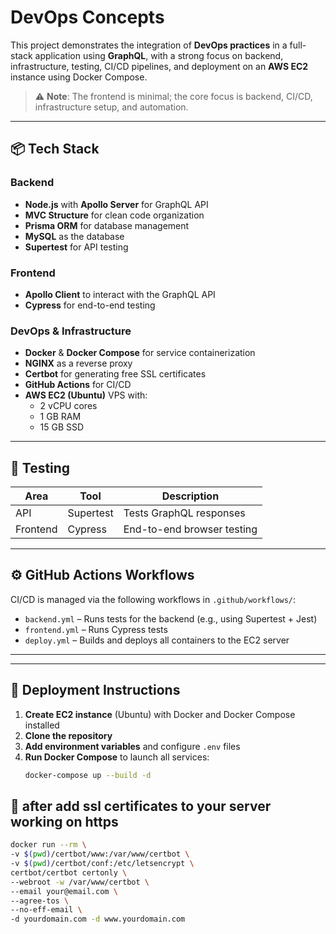 # DevOps Concepts

This project demonstrates the integration of **DevOps practices** in a full-stack application using **GraphQL**, with a strong focus on backend, infrastructure, testing, CI/CD pipelines, and deployment on an **AWS EC2** instance using Docker Compose.

> ⚠️ **Note**: The frontend is minimal; the core focus is backend, CI/CD, infrastructure setup, and automation.

---

## 📦 Tech Stack

### Backend
- **Node.js** with **Apollo Server** for GraphQL API
- **MVC Structure** for clean code organization
- **Prisma ORM** for database management
- **MySQL** as the database
- **Supertest** for API testing

### Frontend
- **Apollo Client** to interact with the GraphQL API
- **Cypress** for end-to-end testing

### DevOps & Infrastructure
- **Docker** & **Docker Compose** for service containerization
- **NGINX** as a reverse proxy
- **Certbot** for generating free SSL certificates
- **GitHub Actions** for CI/CD
- **AWS EC2 (Ubuntu)** VPS with:
  - 2 vCPU cores
  - 1 GB RAM
  - 15 GB SSD

---

## 🧪 Testing

| Area       | Tool       | Description                      |
|------------|------------|----------------------------------|
| API        | Supertest  | Tests GraphQL responses          |
| Frontend   | Cypress    | End-to-end browser testing       |

---

## ⚙️ GitHub Actions Workflows

CI/CD is managed via the following workflows in `.github/workflows/`:

- `backend.yml` – Runs tests for the backend (e.g., using Supertest + Jest)
- `frontend.yml` – Runs Cypress tests
- `deploy.yml` – Builds and deploys all containers to the EC2 server

---


---

## 🚀 Deployment Instructions

1. **Create EC2 instance** (Ubuntu) with Docker and Docker Compose installed
2. **Clone the repository**
3. **Add environment variables** and configure `.env` files
4. **Run Docker Compose** to launch all services:
   ```bash
   docker-compose up --build -d
## 🔐 after add ssl certificates to your server working on https 
   ```bash
   docker run --rm \
  -v $(pwd)/certbot/www:/var/www/certbot \
  -v $(pwd)/certbot/conf:/etc/letsencrypt \
  certbot/certbot certonly \
  --webroot -w /var/www/certbot \
  --email your@email.com \
  --agree-tos \
  --no-eff-email \
  -d yourdomain.com -d www.yourdomain.com

  
